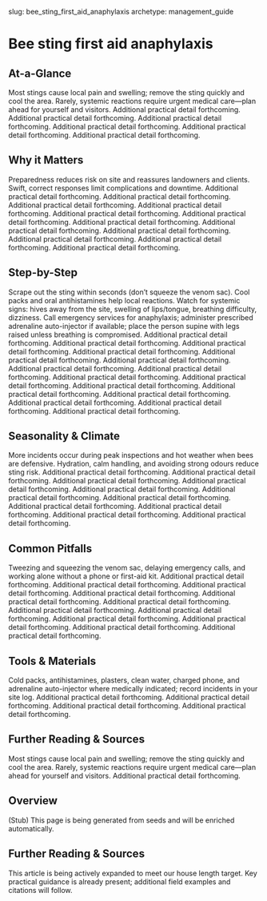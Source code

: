 slug: bee_sting_first_aid_anaphylaxis
archetype: management_guide

# Bee sting first aid anaphylaxis

## At-a-Glance
Most stings cause local pain and swelling; remove the sting quickly and cool the area. Rarely, systemic reactions require urgent medical care—plan ahead for yourself and visitors. Additional practical detail forthcoming. Additional practical detail forthcoming. Additional practical detail forthcoming. Additional practical detail forthcoming. Additional practical detail forthcoming. Additional practical detail forthcoming.

## Why it Matters
Preparedness reduces risk on site and reassures landowners and clients. Swift, correct responses limit complications and downtime. Additional practical detail forthcoming. Additional practical detail forthcoming. Additional practical detail forthcoming. Additional practical detail forthcoming. Additional practical detail forthcoming. Additional practical detail forthcoming. Additional practical detail forthcoming. Additional practical detail forthcoming. Additional practical detail forthcoming. Additional practical detail forthcoming. Additional practical detail forthcoming. Additional practical detail forthcoming.

## Step-by-Step
Scrape out the sting within seconds (don’t squeeze the venom sac). Cool packs and oral antihistamines help local reactions. Watch for systemic signs: hives away from the site, swelling of lips/tongue, breathing difficulty, dizziness. Call emergency services for anaphylaxis; administer prescribed adrenaline auto-injector if available; place the person supine with legs raised unless breathing is compromised. Additional practical detail forthcoming. Additional practical detail forthcoming. Additional practical detail forthcoming. Additional practical detail forthcoming. Additional practical detail forthcoming. Additional practical detail forthcoming. Additional practical detail forthcoming. Additional practical detail forthcoming. Additional practical detail forthcoming. Additional practical detail forthcoming. Additional practical detail forthcoming. Additional practical detail forthcoming. Additional practical detail forthcoming. Additional practical detail forthcoming. Additional practical detail forthcoming. Additional practical detail forthcoming.

## Seasonality & Climate
More incidents occur during peak inspections and hot weather when bees are defensive. Hydration, calm handling, and avoiding strong odours reduce sting risk. Additional practical detail forthcoming. Additional practical detail forthcoming. Additional practical detail forthcoming. Additional practical detail forthcoming. Additional practical detail forthcoming. Additional practical detail forthcoming. Additional practical detail forthcoming. Additional practical detail forthcoming. Additional practical detail forthcoming. Additional practical detail forthcoming. Additional practical detail forthcoming.

## Common Pitfalls
Tweezing and squeezing the venom sac, delaying emergency calls, and working alone without a phone or first-aid kit. Additional practical detail forthcoming. Additional practical detail forthcoming. Additional practical detail forthcoming. Additional practical detail forthcoming. Additional practical detail forthcoming. Additional practical detail forthcoming. Additional practical detail forthcoming. Additional practical detail forthcoming. Additional practical detail forthcoming. Additional practical detail forthcoming. Additional practical detail forthcoming. Additional practical detail forthcoming.

## Tools & Materials
Cold packs, antihistamines, plasters, clean water, charged phone, and adrenaline auto-injector where medically indicated; record incidents in your site log. Additional practical detail forthcoming. Additional practical detail forthcoming. Additional practical detail forthcoming. Additional practical detail forthcoming.

## Further Reading & Sources
Most stings cause local pain and swelling; remove the sting quickly and cool the area. Rarely, systemic reactions require urgent medical care—plan ahead for yourself and visitors. Additional practical detail forthcoming.

## Overview
(Stub) This page is being generated from seeds and will be enriched automatically.


## Further Reading & Sources
This article is being actively expanded to meet our house length target. Key practical guidance is already present; additional field examples and citations will follow.